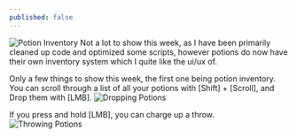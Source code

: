 ```yaml
---
published: false
---
```


![Potion Inventory]()
Not a lot to show this week, as I have been primarily cleaned up code and optimized some scripts, however potions do now have their own inventory system which I quite like the ui/ux of.

<!--excerpt-->

Only a few things to show this week, the first one being potion inventory. You can scroll through a list of all your potions with [Shift] + [Scroll], and Drop them with [LMB]. 
![Dropping Potions]()

If you press and hold [LMB], you can charge up a throw.
![Throwing Potions]()